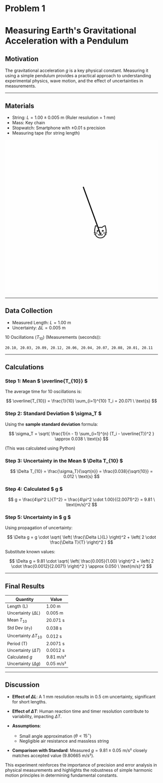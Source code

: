 # Problem 1

# Measuring Earth's Gravitational Acceleration with a Pendulum

## Motivation

The gravitational acceleration $g$ is a key physical constant. Measuring it using a simple pendulum provides a practical approach to understanding experimental physics, wave motion, and the effect of uncertainties in measurements.

---

## Materials

* String: $L = 1.00 \pm 0.005$ m (Ruler resolution = 1 mm)
* Mass: Key chain
* Stopwatch: Smartphone with $\pm 0.01$ s precision
* Measuring tape (for string length)

![alt text](swinging_kitty_only.gif)

---

## Data Collection

* Measured Length: $L = 1.00$ m
* Uncertainty: $\Delta L = 0.005$ m

 10 Oscillations ($T_{10}$) (Measurements (seconds)):

```
20.10, 20.03, 20.09, 20.12, 20.06, 20.04, 20.07, 20.08, 20.01, 20.11
```
---

## Calculations

### Step 1: Mean $ \overline{T_{10}} $

The average time for 10 oscillations is:

$$
\overline{T_{10}} = \frac{1}{10} \sum_{i=1}^{10} T_i = 20.071 \ \text{s}
$$

### Step 2: Standard Deviation $ \sigma_T $

Using the **sample standard deviation** formula:

$$
\sigma_T = \sqrt{ \frac{1}{n - 1} \sum_{i=1}^{n} (T_i - \overline{T})^2 } \approx 0.038 \ \text{s}
$$

(This was calculated using Python)

### Step 3: Uncertainty in the Mean $ \Delta T_{10} $

$$
\Delta T_{10} = \frac{\sigma_T}{\sqrt{n}} = \frac{0.038}{\sqrt{10}} = 0.012 \ \text{s}
$$

### Step 4: Calculated $ g $

$$
g = \frac{4\pi^2 L}{T^2} = \frac{4\pi^2 \cdot 1.00}{(2.0071)^2} = 9.81 \ \text{m/s}^2
$$

### Step 5: Uncertainty in $ g $

Using propagation of uncertainty:

$$
\Delta g = g \cdot \sqrt{ \left( \frac{\Delta L}{L} \right)^2 + \left( 2 \cdot \frac{\Delta T}{T} \right)^2 }
$$

Substitute known values:

$$
\Delta g = 9.81 \cdot \sqrt{ \left( \frac{0.005}{1.00} \right)^2 + \left( 2 \cdot \frac{0.0012}{2.0071} \right)^2 } \approx 0.050 \ \text{m/s}^2
$$


---

## Final Results

| Quantity                    | Value     |
| --------------------------- | --------- |
| Length (L)                  | 1.00 m    |
| Uncertainty ($\Delta L$)    | 0.005 m   |
| Mean $T_{10}$               | 20.071 s  |
| Std Dev ($\sigma_T$)        | 0.038 s   |
| Uncertainty $\Delta T_{10}$ | 0.012 s   |
| Period (T)                  | 2.0071 s  |
| Uncertainty ($\Delta T$)    | 0.0012 s  |
| Calculated $g$              | 9.81 m/s² |
| Uncertainty ($\Delta g$)    | 0.05 m/s² |

---

## Discussion

* **Effect of $\Delta L$**: A 1 mm resolution results in 0.5 cm uncertainty, significant for short lengths.
* **Effect of $\Delta T$**: Human reaction time and timer resolution contribute to variability, impacting $\Delta T$.
* **Assumptions**:

  * Small angle approximation ($\theta < 15^\circ$)
  * Negligible air resistance and massless string
* **Comparison with Standard**: Measured $g = 9.81 \pm 0.05$ m/s² closely matches accepted value (9.80665 m/s²).

This experiment reinforces the importance of precision and error analysis in physical measurements and highlights the robustness of simple harmonic motion principles in determining fundamental constants.

